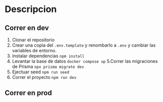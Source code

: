 # Descripcion

## Correr en dev

1. Clonar el repositorio
2. Crear una copia del ```.env.template``` y renombarlo a ```.env``` y cambiar las variables de entorno.
3. Instalar dependencias ```npm install```
4. Levantar la base de datos ```docker compose up```
5.Correr las migraciones de Prisma ```npx prisma migrate dev```
6. Ejectuar seed ```npm run seed```
7. Correr el proyecto ```npm run dev```



## Correr en prod